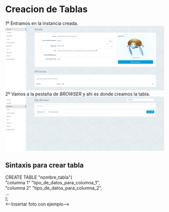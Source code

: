 <h1>Creacion de Tablas</h1>
1º Entramos en la instancia creada.<br/>
<img src="../imagenes/tablas1.PNG"/>
2º Vamos a la pestaña de <i>BROWSER</i> y ahí es donde creamos la tabla.<br/>
<img src="../imagenes/tablas2.PNG"/>
<h2>Sintaxis para crear tabla</h2>
CREATE TABLE "nombre_tabla"(<br/>
"columna 1" "tipo_de_datos_para_columna_1",<br/>
"columna 2" "tipo_de_datos_para_columna_2",<br/>
... <br/>
);<br/>
<--Insertar foto con ejemplo-->
